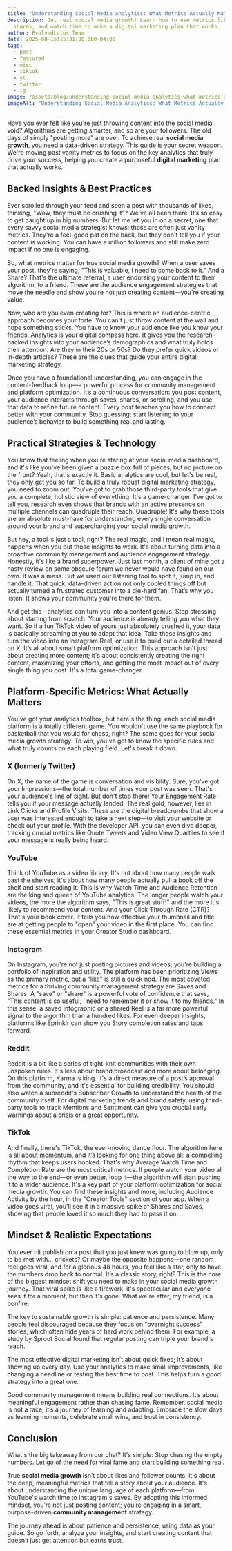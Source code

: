 ```yaml
---
title: "Understanding Social Media Analytics: What Metrics Actually Matter"
description: Get real social media growth! Learn how to use metrics like saves,
  shares, and watch time to make a digital marketing plan that works.
author: EvolvedLotus Team
date: 2025-08-15T15:31:00.000-04:00
tags:
  - post
  - featured
  - misc
  - tiktok
  - yt
  - twitter
  - ig
image: /assets/blog/understanding-social-media-analytics-what-metrics-actually-matter.png
imageAlt: "Understanding Social Media Analytics: What Metrics Actually Matter"
---
```

Have you ever felt like you're just throwing content into the social media void? Algorithms are getting smarter, and so are your followers. The old days of simply "posting more" are over. To achieve real **social media growth**, you need a data-driven strategy. This guide is your secret weapon. We're moving past vanity metrics to focus on the key analytics that truly drive your success, helping you create a purposeful **digital marketing** plan that actually works.



## **Backed Insights & Best Practices**

Ever scrolled through your feed and seen a post with thousands of likes, thinking, "Wow, they must be crushing it"? We’ve all been there. It’s so easy to get caught up in big numbers. But let me let you in on a secret, one that every savvy social media strategist knows: those are often just vanity metrics. They're a feel-good pat on the back, but they don't tell you if your content is working. You can have a million followers and still make zero impact if no one is engaging.

So, what metrics matter for true social media growth? When a user saves your post, they're saying, "This is valuable, I need to come back to it." And a Share? That's the ultimate referral, a user endorsing your content to their algorithm, to a friend. These are the audience engagement strategies that move the needle and show you're not just creating content—you're creating value.

Now, who are you even creating for? This is where an audience-centric approach becomes your forte. You can't just throw content at the wall and hope something sticks. You have to know your audience like you know your friends. Analytics is your digital compass here. It gives you the research-backed insights into your audience’s demographics and what truly holds their attention. Are they in their 20s or 50s? Do they prefer quick videos or in-depth articles? These are the clues that guide your entire digital marketing strategy. 

Once you have a foundational understanding, you can engage in the content-feedback loop—a powerful process for community management and platform optimization. It’s a continuous conversation: you post content, your audience interacts through saves, shares, or scrolling, and you use that data to refine future content. Every post teaches you how to connect better with your community. Stop guessing; start listening to your audience’s behavior to build something real and lasting.



## **Practical Strategies & Technology**

You know that feeling when you're staring at your social media dashboard, and it's like you've been given a puzzle box full of pieces, but no picture on the front? Yeah, that's exactly it. Basic analytics are cool, but let's be real, they only get you so far. To build a truly robust digital marketing strategy, you need to zoom out. You've got to grab those third-party tools that give you a complete, holistic view of everything. It's a game-changer. I've got to tell you, research even shows that brands with an active presence on multiple channels can quadruple their reach. Quadruple! It's why these tools are an absolute must-have for understanding every single conversation around your brand and supercharging your social media growth.

But hey, a tool is just a tool, right? The real magic, and I mean real magic, happens when you put those insights to work. It's about turning data into a proactive community management and audience engagement strategy. Honestly, it's like a brand superpower. Just last month, a client of mine got a nasty review on some obscure forum we never would have found on our own. It was a mess. But we used our listening tool to spot it, jump in, and handle it. That quick, data-driven action not only cooled things off but actually turned a frustrated customer into a die-hard fan. That’s why you listen. It shows your community you're there for them.

And get this—analytics can turn you into a content genius. Stop stressing about starting from scratch. Your audience is already telling you what they want. So if a fun TikTok video of yours just absolutely crushed it, your data is basically screaming at you to adapt that idea. Take those insights and turn the video into an Instagram Reel, or use it to build out a detailed thread on X. It’s all about smart platform optimization. This approach isn't just about creating more content; it's about consistently creating the right content, maximizing your efforts, and getting the most impact out of every single thing you post. It's a total game-changer.



## **Platform-Specific Metrics: What Actually Matters**

You've got your analytics toolbox, but here's the thing: each social media platform is a totally different game. You wouldn't use the same playbook for basketball that you would for chess, right? The same goes for your social media growth strategy. To win, you've got to know the specific rules and what truly counts on each playing field. Let's break it down.



### X (formerly Twitter) 

On X, the name of the game is conversation and visibility. Sure, you've got your Impressions—the total number of times your post was seen. That's your audience's line of sight. But don't stop there! Your Engagement Rate tells you if your message actually landed. The real gold, however, lies in Link Clicks and Profile Visits. These are the digital breadcrumbs that show a user was interested enough to take a next step—to visit your website or check out your profile. With the developer API, you can even dive deeper, tracking crucial metrics like Quote Tweets and Video View Quartiles to see if your message is really being heard.



### YouTube 

Think of YouTube as a video library. It's not about how many people walk past the shelves; it's about how many people actually pull a book off the shelf and start reading it. This is why Watch Time and Audience Retention are the king and queen of YouTube analytics. The longer people watch your videos, the more the algorithm says, "This is great stuff!" and the more it's likely to recommend your content. And your Click-Through Rate (CTR)? That's your book cover. It tells you how effective your thumbnail and title are at getting people to "open" your video in the first place. You can find these essential metrics in your Creator Studio dashboard.



### Instagram 

On Instagram, you're not just posting pictures and videos; you're building a portfolio of inspiration and utility. The platform has been prioritizing Views as the primary metric, but a "like" is still a quick nod. The most coveted metrics for a thriving community management strategy are Saves and Shares. A "save" or "share" is a powerful vote of confidence that says, "This content is so useful, I need to remember it or show it to my friends." In this sense, a saved infographic or a shared Reel is a far more powerful signal to the algorithm than a hundred likes. For even deeper insights, platforms like Sprinklr can show you Story completion rates and taps forward.



### Reddit 

Reddit is a bit like a series of tight-knit communities with their own unspoken rules. It's less about brand broadcast and more about belonging. On this platform, Karma is king. It's a direct measure of a post’s approval from the community, and it's essential for building credibility. You should also watch a subreddit's Subscriber Growth to understand the health of the community itself. For digital marketing trends and brand safety, using third-party tools to track Mentions and Sentiment can give you crucial early warnings about a crisis or a great opportunity.



### TikTok 

And finally, there's TikTok, the ever-moving dance floor. The algorithm here is all about momentum, and it’s looking for one thing above all: a compelling rhythm that keeps users hooked. That's why Average Watch Time and Completion Rate are the most critical metrics. If people watch your video all the way to the end—or even better, loop it—the algorithm will start pushing it to a wider audience. It's a key part of your platform optimization for social media growth. You can find these insights and more, including Audience Activity by the hour, in the "Creator Tools" section of your app. When a video goes viral, you'll see it in a massive spike of Shares and Saves, showing that people loved it so much they had to pass it on.



## **Mindset & Realistic Expectations**

You ever hit publish on a post that you just knew was going to blow up, only to be met with... crickets? Or maybe the opposite happens—one random reel goes viral, and for a glorious 48 hours, you feel like a star, only to have the numbers drop back to normal. It’s a classic story, right? This is the core of the biggest mindset shift you need to make in your social media growth journey. That viral spike is like a firework: it's spectacular and everyone sees it for a moment, but then it's gone. What we're after, my friend, is a bonfire.

The key to sustainable growth is simple: patience and persistence. Many people feel discouraged because they focus on "overnight success" stories, which often hide years of hard work behind them. For example, a study by Sprout Social found that regular posting can triple your brand's reach. 

The most effective digital marketing isn’t about quick fixes; it’s about showing up every day. Use your analytics to make small improvements, like changing a headline or testing the best time to post. This helps turn a good strategy into a great one.

Good community management means building real connections. It’s about meaningful engagement rather than chasing fame. Remember, social media is not a race; it’s a journey of learning and adapting. Embrace the slow days as learning moments, celebrate small wins, and trust in consistency.



## **Conclusion**

What's the big takeaway from our chat? It's simple: Stop chasing the empty numbers. Let go of the need for viral fame and start building something real.

True **social media growth** isn't about likes and follower counts; it's about the deep, meaningful metrics that tell a story about your audience. It's about understanding the unique language of each platform—from YouTube's watch time to Instagram's saves. By adopting this informed mindset, you’re not just posting content; you’re engaging in a smart, purpose-driven **community management** strategy.

The journey ahead is about patience and persistence, using data as your guide. So go forth, analyze your insights, and start creating content that doesn’t just get attention but earns trust.
